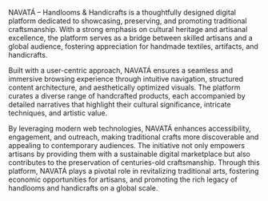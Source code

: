 NAVATÁ – Handlooms & Handicrafts is a thoughtfully designed digital platform dedicated to showcasing, preserving, and promoting traditional craftsmanship. With a strong emphasis on cultural heritage and artisanal excellence, the platform serves as a bridge between skilled artisans and a global audience, fostering appreciation for handmade textiles, artifacts, and handicrafts.

Built with a user-centric approach, NAVATÁ ensures a seamless and immersive browsing experience through intuitive navigation, structured content architecture, and aesthetically optimized visuals. The platform curates a diverse range of handcrafted products, each accompanied by detailed narratives that highlight their cultural significance, intricate techniques, and artistic value.

By leveraging modern web technologies, NAVATÁ enhances accessibility, engagement, and outreach, making traditional crafts more discoverable and appealing to contemporary audiences. The initiative not only empowers artisans by providing them with a sustainable digital marketplace but also contributes to the preservation of centuries-old craftsmanship. Through this platform, NAVATÁ plays a pivotal role in revitalizing traditional arts, fostering economic opportunities for artisans, and promoting the rich legacy of handlooms and handicrafts on a global scale.
